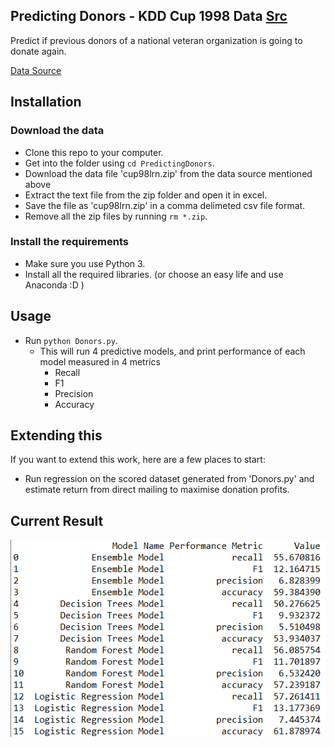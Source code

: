 Predicting Donors - KDD Cup 1998 Data [Src](https://kdd.ics.uci.edu/databases/kddcup98/kddcup98.html)
-------------------------------------

Predict if previous donors of a national veteran organization is going to donate again. 

[Data Source](https://kdd.ics.uci.edu/databases/kddcup98/kddcup98.html)

Installation
----------------------

### Download the data

* Clone this repo to your computer.
* Get into the folder using `cd PredictingDonors`.
* Download the data file 'cup98lrn.zip' from the data source mentioned above  
* Extract the text file from the zip folder and open it in excel. 
* Save the file as 'cup98lrn.zip' in a comma delimeted csv file format.
* Remove all the zip files by running `rm *.zip`.

### Install the requirements
 
* Make sure you use Python 3.
* Install all the required libraries. (or choose an easy life and use Anaconda :D )

Usage
-----------------------

* Run `python Donors.py`.
    * This will run 4 predictive models, and print performance of each model measured in 4 metrics 
        * Recall
        * F1
        * Precision
        * Accuracy

Extending this
-------------------------

If you want to extend this work, here are a few places to start:

* Run regression on the scored dataset generated from 'Donors.py' and estimate return from direct mailing to maximise donation profits. 

Current Result
----------------------

![result image](https://github.com/Raghav2018/PredictingDonors/blob/master/Results.PNG)
